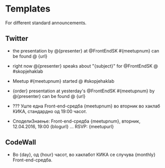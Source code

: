 #  Templates

For different standard announcements.


## Twitter

- the presentation by @{presenter} at @FrontEndSK #{meetupnum} can be found @ {url}
- right now @{presenter} speaks about "{subject}" for @FrontEndSK @ #skopjehaklab
- Meetup #{meetupnum} started @ #skopjehaklab
- {order} presentation at yesterday's @FrontEndSK #{meetupnum} by @{presenter} can be found @ {url}


- ??? Уште една Front-end-средба {meetupnum} во вторник во хаклаб КИКА, стандардно од 19:00 часот.

- СподелиЗнаење: Front-end-средба {meetupnum}, вторник, 12.04.2016, 19:00 {blogurl} … RSVP: {meetupurl}

## CodeWall

- Во {day}, од {hour} часот, во хаклабот КИКА се случува {monthly} Front-end-средба.
